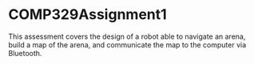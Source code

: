 COMP329Assignment1
==================

This assessment covers the design of a robot able to navigate an arena, build a map of the arena, and communicate the map to the computer via Bluetooth.
